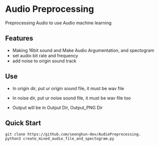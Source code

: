 # Audio Preprocessing
Preprocessing Audio to use Audio machine learning

## Features   
- Making 16bit sound and Make Audio Argumentation, and spectogram
- set audio bit rate and frequency
- add noise to origin sound track

## Use  
- In origin dir, put ur origin sound file,  it must be wav file


- In noise dir, put ur noise sound file, it must be wav file too


- Output will be in Output Dir, Output_PNG Dir

## Quick Start

```
git clone https://github.com/seonghun-dev/AudioPreprocessing.
python3 create_mixed_audio_file_and_spectogram.py
```



